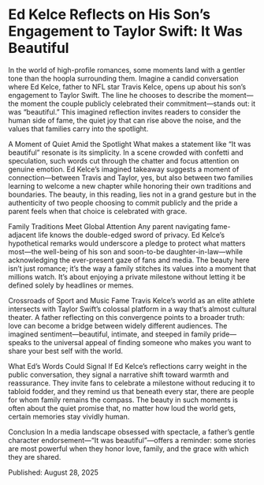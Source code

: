 # Ed Kelce Reflects on His Son’s Engagement to Taylor Swift: It Was Beautiful

In the world of high-profile romances, some moments land with a gentler tone than the hoopla surrounding them. Imagine a candid conversation where Ed Kelce, father to NFL star Travis Kelce, opens up about his son’s engagement to Taylor Swift. The line he chooses to describe the moment—the moment the couple publicly celebrated their commitment—stands out: it was “beautiful.” This imagined reflection invites readers to consider the human side of fame, the quiet joy that can rise above the noise, and the values that families carry into the spotlight.

A Moment of Quiet Amid the Spotlight
What makes a statement like “It was beautiful” resonate is its simplicity. In a scene crowded with confetti and speculation, such words cut through the chatter and focus attention on genuine emotion. Ed Kelce’s imagined takeaway suggests a moment of connection—between Travis and Taylor, yes, but also between two families learning to welcome a new chapter while honoring their own traditions and boundaries. The beauty, in this reading, lies not in a grand gesture but in the authenticity of two people choosing to commit publicly and the pride a parent feels when that choice is celebrated with grace.

Family Traditions Meet Global Attention
Any parent navigating fame-adjacent life knows the double-edged sword of privacy. Ed Kelce’s hypothetical remarks would underscore a pledge to protect what matters most—the well-being of his son and soon-to-be daughter-in-law—while acknowledging the ever-present gaze of fans and media. The beauty here isn’t just romance; it’s the way a family stitches its values into a moment that millions watch. It’s about enjoying a private milestone without letting it be defined solely by headlines or memes.

Crossroads of Sport and Music Fame
Travis Kelce’s world as an elite athlete intersects with Taylor Swift’s colossal platform in a way that’s almost cultural theater. A father reflecting on this convergence points to a broader truth: love can become a bridge between widely different audiences. The imagined sentiment—beautiful, intimate, and steeped in family pride—speaks to the universal appeal of finding someone who makes you want to share your best self with the world.

What Ed’s Words Could Signal
If Ed Kelce’s reflections carry weight in the public conversation, they signal a narrative shift toward warmth and reassurance. They invite fans to celebrate a milestone without reducing it to tabloid fodder, and they remind us that beneath every star, there are people for whom family remains the compass. The beauty in such moments is often about the quiet promise that, no matter how loud the world gets, certain memories stay vividly human.

Conclusion
In a media landscape obsessed with spectacle, a father’s gentle character endorsement—“It was beautiful”—offers a reminder: some stories are most powerful when they honor love, family, and the grace with which they are shared.

Published: August 28, 2025
